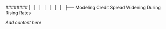 ######## |   |   |   |   |   |   |   ├── Modeling Credit Spread Widening During Rising Rates

*Add content here*